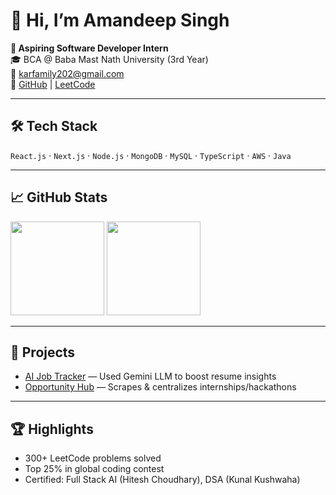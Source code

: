 # 👋 Hi, I’m Amandeep Singh

**💼 Aspiring Software Developer Intern**  
🎓 BCA @ Baba Mast Nath University (3rd Year)  
📧 karfamily202@gmail.com   
📌 [GitHub](https://github.com/Amandeep732) | [LeetCode](https://leetcode.com/u/achaltanwar6/)

---

## 🛠 Tech Stack
`React.js` · `Next.js` · `Node.js` · `MongoDB` · `MySQL` · `TypeScript` · `AWS` · `Java`

---

## 📈 GitHub Stats

<p align="left">
  <img src="https://github-readme-stats.vercel.app/api?username=Amandeep732&show_icons=true&theme=radical" height="150"/>
  <img src="https://github-readme-stats.vercel.app/api/top-langs/?username=Amandeep732&layout=compact&theme=radical" height="150"/>
</p>

---

## 🚀 Projects
- [AI Job Tracker](https://job-tracker-nine-henna.vercel.app/) — Used Gemini LLM to boost resume insights
- [Opportunity Hub](https://opportunity-hub-nine.vercel.app/) — Scrapes & centralizes internships/hackathons

---

## 🏆 Highlights
- 300+ LeetCode problems solved  
- Top 25% in global coding contest  
- Certified: Full Stack AI (Hitesh Choudhary), DSA (Kunal Kushwaha)
